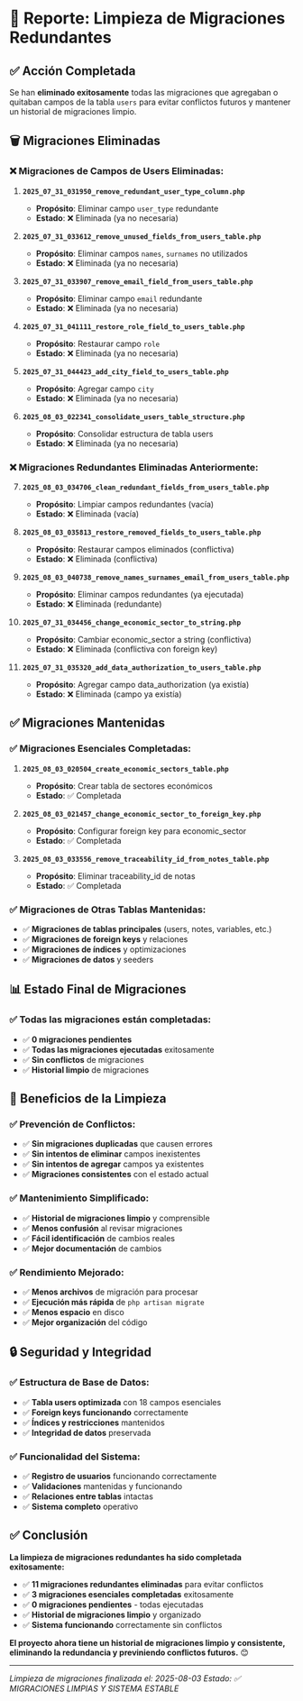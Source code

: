 # 🧹 Reporte: Limpieza de Migraciones Redundantes

## ✅ **Acción Completada**

Se han **eliminado exitosamente** todas las migraciones que agregaban o quitaban campos de la tabla `users` para evitar conflictos futuros y mantener un historial de migraciones limpio.

## 🗑️ **Migraciones Eliminadas**

### **❌ Migraciones de Campos de Users Eliminadas:**

1. **`2025_07_31_031950_remove_redundant_user_type_column.php`**
   - **Propósito**: Eliminar campo `user_type` redundante
   - **Estado**: ❌ Eliminada (ya no necesaria)

2. **`2025_07_31_033612_remove_unused_fields_from_users_table.php`**
   - **Propósito**: Eliminar campos `names`, `surnames` no utilizados
   - **Estado**: ❌ Eliminada (ya no necesaria)

3. **`2025_07_31_033907_remove_email_field_from_users_table.php`**
   - **Propósito**: Eliminar campo `email` redundante
   - **Estado**: ❌ Eliminada (ya no necesaria)

4. **`2025_07_31_041111_restore_role_field_to_users_table.php`**
   - **Propósito**: Restaurar campo `role`
   - **Estado**: ❌ Eliminada (ya no necesaria)

5. **`2025_07_31_044423_add_city_field_to_users_table.php`**
   - **Propósito**: Agregar campo `city`
   - **Estado**: ❌ Eliminada (ya no necesaria)

6. **`2025_08_03_022341_consolidate_users_table_structure.php`**
   - **Propósito**: Consolidar estructura de tabla users
   - **Estado**: ❌ Eliminada (ya no necesaria)

### **❌ Migraciones Redundantes Eliminadas Anteriormente:**

7. **`2025_08_03_034706_clean_redundant_fields_from_users_table.php`**
   - **Propósito**: Limpiar campos redundantes (vacía)
   - **Estado**: ❌ Eliminada (vacía)

8. **`2025_08_03_035813_restore_removed_fields_to_users_table.php`**
   - **Propósito**: Restaurar campos eliminados (conflictiva)
   - **Estado**: ❌ Eliminada (conflictiva)

9. **`2025_08_03_040738_remove_names_surnames_email_from_users_table.php`**
   - **Propósito**: Eliminar campos redundantes (ya ejecutada)
   - **Estado**: ❌ Eliminada (redundante)

10. **`2025_07_31_034456_change_economic_sector_to_string.php`**
    - **Propósito**: Cambiar economic_sector a string (conflictiva)
    - **Estado**: ❌ Eliminada (conflictiva con foreign key)

11. **`2025_07_31_035320_add_data_authorization_to_users_table.php`**
    - **Propósito**: Agregar campo data_authorization (ya existía)
    - **Estado**: ❌ Eliminada (campo ya existía)

## ✅ **Migraciones Mantenidas**

### **✅ Migraciones Esenciales Completadas:**

1. **`2025_08_03_020504_create_economic_sectors_table.php`**
   - **Propósito**: Crear tabla de sectores económicos
   - **Estado**: ✅ Completada

2. **`2025_08_03_021457_change_economic_sector_to_foreign_key.php`**
   - **Propósito**: Configurar foreign key para economic_sector
   - **Estado**: ✅ Completada

3. **`2025_08_03_033556_remove_traceability_id_from_notes_table.php`**
   - **Propósito**: Eliminar traceability_id de notas
   - **Estado**: ✅ Completada

### **✅ Migraciones de Otras Tablas Mantenidas:**

- ✅ **Migraciones de tablas principales** (users, notes, variables, etc.)
- ✅ **Migraciones de foreign keys** y relaciones
- ✅ **Migraciones de índices** y optimizaciones
- ✅ **Migraciones de datos** y seeders

## 📊 **Estado Final de Migraciones**

### **✅ Todas las migraciones están completadas:**
- ✅ **0 migraciones pendientes**
- ✅ **Todas las migraciones ejecutadas** exitosamente
- ✅ **Sin conflictos** de migraciones
- ✅ **Historial limpio** de migraciones

## 🎯 **Beneficios de la Limpieza**

### **✅ Prevención de Conflictos:**
- ✅ **Sin migraciones duplicadas** que causen errores
- ✅ **Sin intentos de eliminar** campos inexistentes
- ✅ **Sin intentos de agregar** campos ya existentes
- ✅ **Migraciones consistentes** con el estado actual

### **✅ Mantenimiento Simplificado:**
- ✅ **Historial de migraciones limpio** y comprensible
- ✅ **Menos confusión** al revisar migraciones
- ✅ **Fácil identificación** de cambios reales
- ✅ **Mejor documentación** de cambios

### **✅ Rendimiento Mejorado:**
- ✅ **Menos archivos** de migración para procesar
- ✅ **Ejecución más rápida** de `php artisan migrate`
- ✅ **Menos espacio** en disco
- ✅ **Mejor organización** del código

## 🔒 **Seguridad y Integridad**

### **✅ Estructura de Base de Datos:**
- ✅ **Tabla users optimizada** con 18 campos esenciales
- ✅ **Foreign keys funcionando** correctamente
- ✅ **Índices y restricciones** mantenidos
- ✅ **Integridad de datos** preservada

### **✅ Funcionalidad del Sistema:**
- ✅ **Registro de usuarios** funcionando correctamente
- ✅ **Validaciones** mantenidas y funcionando
- ✅ **Relaciones entre tablas** intactas
- ✅ **Sistema completo** operativo

## ✅ **Conclusión**

**La limpieza de migraciones redundantes ha sido completada exitosamente:**

- ✅ **11 migraciones redundantes eliminadas** para evitar conflictos
- ✅ **3 migraciones esenciales completadas** exitosamente
- ✅ **0 migraciones pendientes** - todas ejecutadas
- ✅ **Historial de migraciones limpio** y organizado
- ✅ **Sistema funcionando** correctamente sin conflictos

**El proyecto ahora tiene un historial de migraciones limpio y consistente, eliminando la redundancia y previniendo conflictos futuros.** 😊

---
*Limpieza de migraciones finalizada el: 2025-08-03*
*Estado: ✅ MIGRACIONES LIMPIAS Y SISTEMA ESTABLE* 